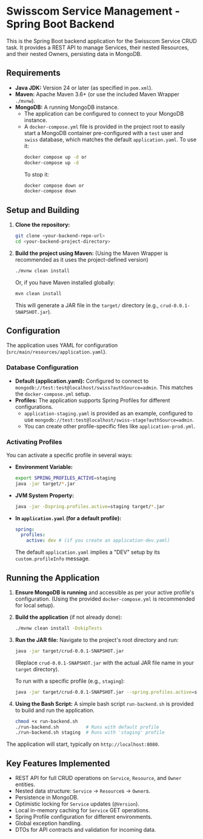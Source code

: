 # Swisscom Service Management - Spring Boot Backend

This is the Spring Boot backend application for the Swisscom Service CRUD task. It provides a REST API to manage Services, their nested Resources, and their nested Owners, persisting data in MongoDB.

## Requirements

* **Java JDK:** Version 24 or later (as specified in `pom.xml`).
* **Maven:** Apache Maven 3.6+ (or use the included Maven Wrapper `./mvnw`).
* **MongoDB:** A running MongoDB instance.
    * The application can be configured to connect to your MongoDB instance.
    * A `docker-compose.yml` file is provided in the project root to easily start a MongoDB container pre-configured with a `test` user and `swiss` database, which matches the default `application.yaml`. To use it:
        ```bash
        docker compose up -d or 
        docker-compose up -d 
        ```
      To stop it:
        ```bash
        docker compose down or 
        docker-compose down
        ```

## Setup and Building

1.  **Clone the repository:**
    ```bash
    git clone <your-backend-repo-url>
    cd <your-backend-project-directory>
    ```
2.  **Build the project using Maven:**
    (Using the Maven Wrapper is recommended as it uses the project-defined version)
    ```bash
    ./mvnw clean install
    ```
    Or, if you have Maven installed globally:
    ```bash
    mvn clean install
    ```
    This will generate a JAR file in the `target/` directory (e.g., `crud-0.0.1-SNAPSHOT.jar`).

## Configuration

The application uses YAML for configuration (`src/main/resources/application.yaml`).

### Database Configuration
* **Default (application.yaml):** Configured to connect to `mongodb://test:test@localhost/swiss?authSource=admin`. This matches the `docker-compose.yml` setup.
* **Profiles:** The application supports Spring Profiles for different configurations.
    * `application-staging.yaml` is provided as an example, configured to use `mongodb://test:test@localhost/swiss-stage?authSource=admin`.
    * You can create other profile-specific files like `application-prod.yml`.

### Activating Profiles
You can activate a specific profile in several ways:
* **Environment Variable:**
    ```bash
    export SPRING_PROFILES_ACTIVE=staging
    java -jar target/*.jar
    ```
* **JVM System Property:**
    ```bash
    java -jar -Dspring.profiles.active=staging target/*.jar
    ```
* **In `application.yaml` (for a default profile):**
    ```yaml
    spring:
      profiles:
        active: dev # (if you create an application-dev.yaml)
    ```
  The default `application.yaml` implies a "DEV" setup by its `custom.profileInfo` message.

## Running the Application

1.  **Ensure MongoDB is running** and accessible as per your active profile's configuration. (Using the provided `docker-compose.yml` is recommended for local setup).
2.  **Build the application** (if not already done):
    ```bash
    ./mvnw clean install -DskipTests
    ```
3.  **Run the JAR file:**
    Navigate to the project's root directory and run:
    ```bash
    java -jar target/crud-0.0.1-SNAPSHOT.jar
    ```
    (Replace `crud-0.0.1-SNAPSHOT.jar` with the actual JAR file name in your `target` directory).

    To run with a specific profile (e.g., `staging`):
    ```bash
    java -jar target/crud-0.0.1-SNAPSHOT.jar --spring.profiles.active=staging
    ```
4.  **Using the Bash Script:**
    A simple bash script `run-backend.sh` is provided to build and run the application.
    ```bash
    chmod +x run-backend.sh
    ./run-backend.sh          # Runs with default profile
    ./run-backend.sh staging  # Runs with 'staging' profile
    ```

The application will start, typically on `http://localhost:8080`.

## Key Features Implemented

* REST API for full CRUD operations on `Service`, `Resource`, and `Owner` entities.
* Nested data structure: `Service` -> `Resource`s -> `Owner`s.
* Persistence in MongoDB.
* Optimistic locking for `Service` updates (`@Version`).
* Local in-memory caching for `Service` GET operations.
* Spring Profile configuration for different environments.
* Global exception handling.
* DTOs for API contracts and validation for incoming data.